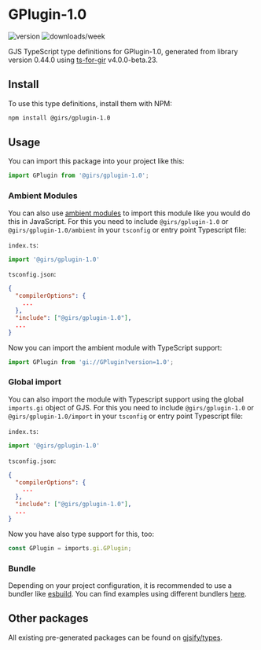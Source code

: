 
# GPlugin-1.0

![version](https://img.shields.io/npm/v/@girs/gplugin-1.0)
![downloads/week](https://img.shields.io/npm/dw/@girs/gplugin-1.0)


GJS TypeScript type definitions for GPlugin-1.0, generated from library version 0.44.0 using [ts-for-gir](https://github.com/gjsify/ts-for-gir) v4.0.0-beta.23.


## Install

To use this type definitions, install them with NPM:
```bash
npm install @girs/gplugin-1.0
```

## Usage

You can import this package into your project like this:
```ts
import GPlugin from '@girs/gplugin-1.0';
```

### Ambient Modules

You can also use [ambient modules](https://github.com/gjsify/ts-for-gir/tree/main/packages/cli#ambient-modules) to import this module like you would do this in JavaScript.
For this you need to include `@girs/gplugin-1.0` or `@girs/gplugin-1.0/ambient` in your `tsconfig` or entry point Typescript file:

`index.ts`:
```ts
import '@girs/gplugin-1.0'
```

`tsconfig.json`:
```json
{
  "compilerOptions": {
    ...
  },
  "include": ["@girs/gplugin-1.0"],
  ...
}
```

Now you can import the ambient module with TypeScript support: 

```ts
import GPlugin from 'gi://GPlugin?version=1.0';
```

### Global import

You can also import the module with Typescript support using the global `imports.gi` object of GJS.
For this you need to include `@girs/gplugin-1.0` or `@girs/gplugin-1.0/import` in your `tsconfig` or entry point Typescript file:

`index.ts`:
```ts
import '@girs/gplugin-1.0'
```

`tsconfig.json`:
```json
{
  "compilerOptions": {
    ...
  },
  "include": ["@girs/gplugin-1.0"],
  ...
}
```

Now you have also type support for this, too:

```ts
const GPlugin = imports.gi.GPlugin;
```

### Bundle

Depending on your project configuration, it is recommended to use a bundler like [esbuild](https://esbuild.github.io/). You can find examples using different bundlers [here](https://github.com/gjsify/ts-for-gir/tree/main/examples).

## Other packages

All existing pre-generated packages can be found on [gjsify/types](https://github.com/gjsify/types).

